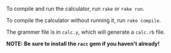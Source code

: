 To compile and run the calculator, run `rake` or `rake run`.

To compile the calculator without running it, run `rake compile`.

The grammer file is in `calc.y`, which will generate a `calc.rb` file.

**NOTE: Be sure to install the `racc` gem if you haven't already!**
